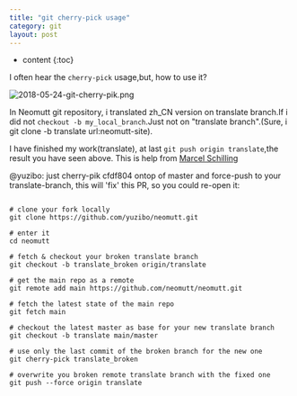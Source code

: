 ```yaml
---
title: "git cherry-pick usage"
category: git
layout: post
---
```


* content
{:toc}

I often hear the ``cherry-pick`` usage,but, how to use it?

![2018-05-24-git-cherry-pik.png](http://yuzibo.qiniudn.com/2018-05-24-git-cherry-pik.png)

In Neomutt git repository, i translated zh_CN version on translate branch.If i did not ``checkout -b my_local_branch``.Just not on "translate branch".(Sure, i git clone -b translate url:neomutt-site).

I have finished my work(translate), at last ``git push origin translate``,the result you have seen above. This is help from [Marcel Schilling](https://github.com/mschilli87)

@yuzibo: just cherry-pik cfdf804 ontop of master and force-push to your
translate-branch, this will 'fix' this PR, so you could re-open it:

```git

# clone your fork locally
git clone https://github.com/yuzibo/neomutt.git

# enter it
cd neomutt

# fetch & checkout your broken translate branch
git checkout -b translate_broken origin/translate

# get the main repo as a remote
git remote add main https://github.com/neomutt/neomutt.git

# fetch the latest state of the main repo
git fetch main

# checkout the latest master as base for your new translate branch
git checkout -b translate main/master

# use only the last commit of the broken branch for the new one
git cherry-pick translate_broken

# overwrite you broken remote translate branch with the fixed one
git push --force origin translate
```
